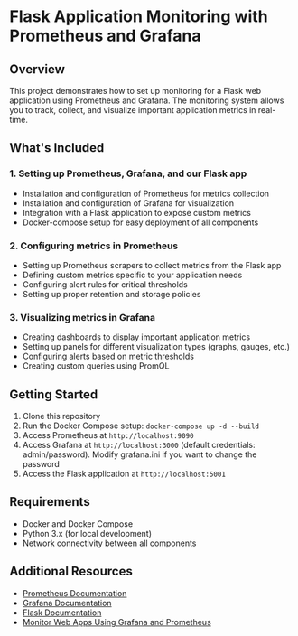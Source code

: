 # Flask Application Monitoring with Prometheus and Grafana

## Overview
This project demonstrates how to set up monitoring for a Flask web application using Prometheus and Grafana. The monitoring system allows you to track, collect, and visualize important application metrics in real-time.

## What's Included

### 1. Setting up Prometheus, Grafana, and our Flask app
- Installation and configuration of Prometheus for metrics collection
- Installation and configuration of Grafana for visualization
- Integration with a Flask application to expose custom metrics
- Docker-compose setup for easy deployment of all components

### 2. Configuring metrics in Prometheus
- Setting up Prometheus scrapers to collect metrics from the Flask app
- Defining custom metrics specific to your application needs
- Configuring alert rules for critical thresholds
- Setting up proper retention and storage policies

### 3. Visualizing metrics in Grafana
- Creating dashboards to display important application metrics
- Setting up panels for different visualization types (graphs, gauges, etc.)
- Configuring alerts based on metric thresholds
- Creating custom queries using PromQL

## Getting Started
1. Clone this repository
2. Run the Docker Compose setup: `docker-compose up -d --build`
3. Access Prometheus at `http://localhost:9090`
4. Access Grafana at `http://localhost:3000` (default credentials: admin/password). Modify grafana.ini if you want to change the password
5. Access the Flask application at `http://localhost:5001`

## Requirements
- Docker and Docker Compose
- Python 3.x (for local development)
- Network connectivity between all components

## Additional Resources
- [Prometheus Documentation](https://prometheus.io/docs/)
- [Grafana Documentation](https://grafana.com/docs/)
- [Flask Documentation](https://flask.palletsprojects.com/)
- [Monitor Web Apps Using Grafana and Prometheus](https://www.youtube.com/watch?v=y6bfr72Nntw&list=PLO7V73jmRfdDksHoppAWwKcxb2Jsov2hp&index=2&ab_channel=FEWV)